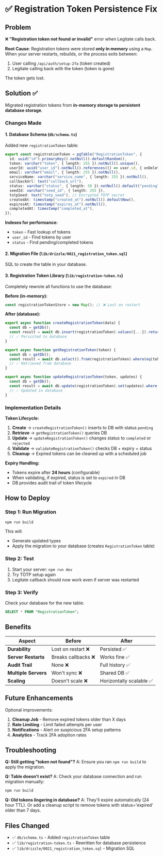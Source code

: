 # ✅ Registration Token Persistence Fix

## Problem
❌ **"Registration token not found or invalid"** error when Legitate calls back.

**Root Cause**: Registration tokens were stored **only in memory** using a `Map`. When your server restarts, rebuilds, or the process exits between:
1. User calling `/api/auth/setup-2fa` (token created)
2. Legitate calling back with the token (token is gone)

The token gets lost.

## Solution ✅
Migrated registration tokens from **in-memory storage to persistent database storage**.

### Changes Made

#### 1. **Database Schema** (`db/schema.ts`)
Added new `registrationToken` table:

```typescript
export const registrationToken = pgTable("RegistrationToken", {
  id: uuid("id").primaryKey().notNull().defaultRandom(),
  token: varchar("token", { length: 255 }).notNull().unique(),
  userId: uuid("user_id").notNull().references(() => user.id, { onDelete: "cascade" }),
  email: varchar("email", { length: 255 }).notNull(),
  serviceName: varchar("service_name", { length: 255 }).notNull(),
  callbackUrl: text("callback_url"),
  status: varchar("status", { length: 50 }).notNull().default("pending"),
  seedId: varchar("seed_id", { length: 255 }),
  totpSeed: text("totp_seed"), // Encrypted TOTP secret
  createdAt: timestamp("created_at").notNull().defaultNow(),
  expiresAt: timestamp("expires_at").notNull(),
  completedAt: timestamp("completed_at"),
});
```

**Indexes for performance:**
- `token` - Fast lookup of tokens
- `user_id` - Find tokens by user
- `status` - Find pending/completed tokens

#### 2. **Migration File** (`lib/drizzle/0021_registration_token.sql`)
SQL to create the table in your database.

#### 3. **Registration Token Library** (`lib/registration-token.ts`)
Completely rewrote all functions to use the database:

**Before (in-memory):**
```typescript
const registrationTokenStore = new Map(); // ❌ Lost on restart
```

**After (database):**
```typescript
export async function createRegistrationToken(data) {
  const db = getDb();
  const result = await db.insert(registrationToken).values({...}).returning();
  // ✅ Persisted to database
}

export async function getRegistrationToken(token) {
  const db = getDb();
  const result = await db.select().from(registrationToken).where(eq(token, ...));
  // ✅ Retrieved from database
}

export async function updateRegistrationToken(token, updates) {
  const db = getDb();
  const result = await db.update(registrationToken).set(updates).where(eq(token, ...)).returning();
  // ✅ Updated in database
}
```

### Implementation Details

**Token Lifecycle:**
1. **Create** → `createRegistrationToken()` inserts to DB with status `pending`
2. **Retrieve** → `getRegistrationToken()` queries DB
3. **Update** → `updateRegistrationToken()` changes status to `completed` or `rejected`
4. **Validate** → `validateRegistrationToken()` checks DB + expiry + status
5. **Cleanup** → Expired tokens can be cleaned up with a scheduled job

**Expiry Handling:**
- Tokens expire after **24 hours** (configurable)
- When validating, if expired, status is set to `expired` in DB
- DB provides audit trail of token lifecycle

## How to Deploy

### Step 1: Run Migration
```bash
npm run build
```

This will:
- Generate updated types
- Apply the migration to your database (creates `RegistrationToken` table)

### Step 2: Test
1. Start your server: `npm run dev`
2. Try TOTP setup again
3. Legitate callback should now work even if server was restarted

### Step 3: Verify
Check your database for the new table:
```sql
SELECT * FROM "RegistrationToken";
```

## Benefits

| Aspect | Before | After |
|--------|--------|-------|
| **Durability** | Lost on restart ❌ | Persisted ✅ |
| **Server Restarts** | Breaks callbacks ❌ | Works fine ✅ |
| **Audit Trail** | None ❌ | Full history ✅ |
| **Multiple Servers** | Won't sync ❌ | Shared DB ✅ |
| **Scaling** | Doesn't scale ❌ | Horizontally scalable ✅ |

## Future Enhancements

Optional improvements:
1. **Cleanup Job** - Remove expired tokens older than X days
2. **Rate Limiting** - Limit failed attempts per user
3. **Notifications** - Alert on suspicious 2FA setup patterns
4. **Analytics** - Track 2FA adoption rates

## Troubleshooting

**Q: Still getting "token not found"?**
A: Ensure you ran `npm run build` to apply the migration.

**Q: Table doesn't exist?**
A: Check your database connection and run migration manually:
```bash
npm run build
```

**Q: Old tokens lingering in database?**
A: They'll expire automatically (24 hour TTL). Or add a cleanup script to remove tokens with status='expired' older than 7 days.

## Files Changed
- ✅ `db/schema.ts` - Added `registrationToken` table
- ✅ `lib/registration-token.ts` - Rewritten for database persistence
- ✅ `lib/drizzle/0021_registration_token.sql` - Migration SQL
